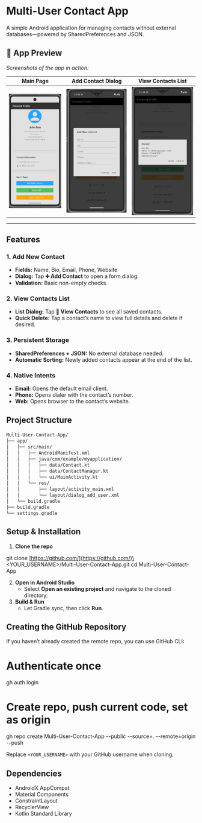 # Multi-User Contact App

A simple Android application for managing contacts without external databases—powered by SharedPreferences and JSON.
## 📸 App Preview

*Screenshots of the app in action:*

|                  Main Page                  |              Add Contact Dialog             |                View Contacts List               |
| :-----------------------------------------: | :-----------------------------------------: | :---------------------------------------------: |
| ![Main Screen](docs/images/main_screen.png) | ![Add Contact](docs/images/add_contact.png) | ![View Contacts](docs/images/view_contacts.png) |

---

## Features

### 1. Add New Contact

* **Fields:** Name, Bio, Email, Phone, Website
* **Dialog:** Tap **➕ Add Contact** to open a form dialog.
* **Validation:** Basic non-empty checks.

### 2. View Contacts List

* **List Dialog:** Tap **👥 View Contacts** to see all saved contacts.
* **Quick Delete:** Tap a contact’s name to view full details and delete if desired.

### 3. Persistent Storage

* **SharedPreferences + JSON:** No external database needed.
* **Automatic Sorting:** Newly added contacts appear at the end of the list.

### 4. Native Intents

* **Email:** Opens the default email client.
* **Phone:** Opens dialer with the contact’s number.
* **Web:** Opens browser to the contact’s website.

## Project Structure

```
Multi-User-Contact-App/
├── app/
│   ├── src/main/
│   │   ├── AndroidManifest.xml
│   │   ├── java/com/example/myapplication/
│   │   │   ├── data/Contact.kt
│   │   │   ├── data/ContactManager.kt
│   │   │   └── ui/MainActivity.kt
│   │   └── res/
│   │       ├── layout/activity_main.xml
│   │       └── layout/dialog_add_user.xml
│   └── build.gradle
├── build.gradle
└── settings.gradle
```

## Setup & Installation

1. **Clone the repo**

git clone [https://github.com/](https://github.com/)\<YOUR\_USERNAME>/Multi-User-Contact-App.git
cd Multi-User-Contact-App

2. **Open in Android Studio**
   - Select **Open an existing project** and navigate to the cloned directory.
3. **Build & Run**
   - Let Gradle sync, then click **Run**.

## Creating the GitHub Repository

If you haven’t already created the remote repo, you can use GitHub CLI:

# Authenticate once
gh auth login

# Create repo, push current code, set as origin
gh repo create Multi-User-Contact-App --public --source=. --remote=origin --push


Replace `<YOUR_USERNAME>` with your GitHub username when cloning.

## Dependencies

* AndroidX AppCompat
* Material Components
* ConstraintLayout
* RecyclerView
* Kotlin Standard Library


